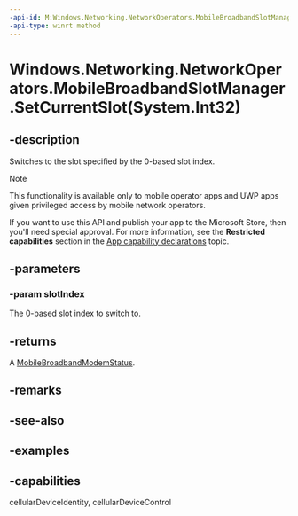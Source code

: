 ```yaml
---
-api-id: M:Windows.Networking.NetworkOperators.MobileBroadbandSlotManager.SetCurrentSlot(System.Int32)
-api-type: winrt method
---
```


# Windows.Networking.NetworkOperators.MobileBroadbandSlotManager.SetCurrentSlot(System.Int32)

<!--
public Windows.Networking.NetworkOperators.MobileBroadbandModemStatus SetCurrentSlot (int slotIndex);
-->

## -description

Switches to the slot specified by the 0-based slot index.

> [!NOTE]
> This functionality is available only to mobile operator apps and UWP apps given privileged access by mobile network operators.
> 
> If you want to use this API and publish your app to the Microsoft Store, then you'll need special approval. For more information, see the **Restricted capabilities** section in the [App capability declarations](/windows/uwp/packaging/app-capability-declarations#restricted-capabilities) topic.

## -parameters

### -param slotIndex

The 0-based slot index to switch to.

## -returns

A [MobileBroadbandModemStatus](/uwp/api/windows.networking.networkoperators.mobilebroadbandmodemstatus).

## -remarks

## -see-also

## -examples

## -capabilities
cellularDeviceIdentity, cellularDeviceControl
